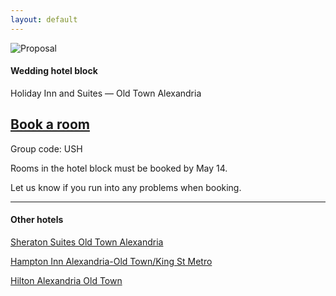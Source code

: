 ```yaml
---
layout: default
---
```


![Proposal](../assets/images/IMG_6671.jpg)


#### Wedding hotel block

Holiday Inn and Suites — Old Town Alexandria

## [Book a room](https://www.holidayinn.com/redirect?path=rates&brandCode=HI&localeCode=en&regionCode=1&hotelCode=axehd&checkInDate=14&checkInMonthYear=052019&checkOutDate=16&checkOutMonthYear=052019&_PMID=99801505&GPC=USH&viewfullsite=true)

Group code: USH


Rooms in the hotel block must be booked by May 14. 

Let us know if you run into any problems when booking.


____


#### Other hotels

[Sheraton Suites Old Town Alexandria](https://www.marriott.com/hotels/travel/wassi-sheraton-suites-old-town-alexandria/?scid=bb1a189a-fec3-4d19-a255-54ba596febe2) 

[Hampton Inn Alexandria-Old Town/King St Metro](https://hamptoninn3.hilton.com/en/hotels/virginia/hampton-inn-alexandria-old-town-king-st-metro-WASALHX/index.html)

[Hilton Alexandria Old Town](https://www3.hilton.com/en/hotels/virginia/hilton-alexandria-old-town-DCAOTHF/index.html)


